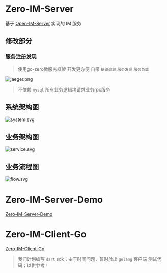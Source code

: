 # Zero-IM-Server
基于 [Open-IM-Server](https://github.com/OpenIMSDK/Open-IM-Server) 实现的 IM 服务 

## 修改部分
### 服务注册发现
> 使用go-zero微服务框架 开发更方便 自带 `链路追踪` `服务发现` `服务负载`

![jaeger.png](https://public.msypy.xyz/images/Zero-IM-Server/477E4F088A59947E34D949A584E39A62.jpg)

> 不依赖 `mysql` 所有业务逻辑均请求业务rpc服务 

## 系统架构图
![system.svg](https://public.msypy.xyz/images/Zero-IM-Server/Zero-IM-Server%20%20%E7%B3%BB%E7%BB%9F%E6%9E%B6%E6%9E%84%E5%9B%BE.svg)

## 业务架构图
![service.svg](https://public.msypy.xyz/images/Zero-IM-Server/Zero-IM-Server%20%E4%B8%9A%E5%8A%A1%E6%9E%B6%E6%9E%84%E5%9B%BE.svg)

## 业务流程图
![flow.svg](https://public.msypy.xyz/images/Zero-IM-Server/Zero-IM-Server-Flow.svg)

# Zero-IM-Server-Demo
[Zero-IM-Server-Demo](DEMO_README.md)

# Zero-IM-Client-Go
[Zero-IM-Client-Go](https://github.com/showurl/Zero-IM-Client-Go.git)
> 我们计划编写 `dart` sdk；由于时间问题，暂时放出 `golang` 客户端 测试代码；以供参考！

